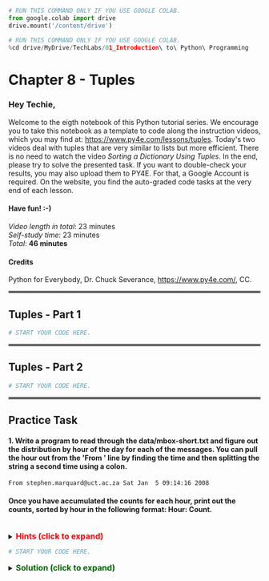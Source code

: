 ```python
# RUN THIS COMMAND ONLY IF YOU USE GOOGLE COLAB.
from google.colab import drive
drive.mount('/content/drive')
```


```python
# RUN THIS COMMAND ONLY IF YOU USE GOOGLE COLAB.
%cd drive/MyDrive/TechLabs/01_Introduction\ to\ Python\ Programming
```

# Chapter 8 - Tuples
### Hey Techie,   
Welcome to the eigth notebook of this Python tutorial series. We encourage you to take this notebook as a template to code along the instruction videos, which you may find at: https://www.py4e.com/lessons/tuples. Today's two videos deal with tuples that are very similar to lists but more efficient. There is no need to watch the video *Sorting a Dictionary Using Tuples*. In the end, please try to solve the presented task. If you want to double-check your results, you may also upload them to PY4E. For that, a Google Account is required. On the website, you find the auto-graded code tasks at the very end of each lesson.

#### Have fun! :-)   
*Video length in total*: 23 minutes   
*Self-study time*: 23 minutes   
*Total*: **46 minutes**   
#### Credits
Python for Everybody, Dr. Chuck Severance, https://www.py4e.com/, CC.
<hr style="border:2px solid gray"> </hr>   
   
## Tuples - Part 1


```python
# START YOUR CODE HERE.

```

<hr style="border:2px solid gray"> </hr>   
   
## Tuples - Part 2


```python
# START YOUR CODE HERE.

```

<hr style="border:2px solid gray"> </hr>  

## Practice Task   
#### 1. Write a program to read through the data/mbox-short.txt and figure out the distribution by hour of the day for each of the messages. You can pull the hour out from the 'From ' line by finding the time and then splitting the string a second time using a colon.
```From stephen.marquard@uct.ac.za Sat Jan  5 09:14:16 2008```
#### Once you have accumulated the counts for each hour, print out the counts, sorted by hour in the following format: Hour: Count.
<br /> 
<details>    
<summary>
    <font size="3" color="red"><b>Hints (click to expand)</b></font>
</summary>
<p>
    <ul>
        <li>Can you reuse code you have already written?</li>
        <li>Remind yourself of list indexing.</li>
        <li>Remind yourself of the get-method to access values in dictionaries.</li>
        <li>What does the items-method return if it is called on a dictionary?</li>
    </ul>
</p>
</details>


```python
# START YOUR CODE HERE.

```

<details>
<summary>
    <font size="3" color="darkgreen"><b>Solution (click to expand)</b></font>
</summary>
<p>
    <code>hour_counts = {}</code><br />
    <code>with open("data/mbox-short.txt", "r") as file:</code><br />
    <code>&nbsp;&nbsp;&nbsp;&nbsp;file = file.readlines()</code><br />
    <code>for line in file:</code><br />
    <code>&nbsp;&nbsp;&nbsp;&nbsp;if not line.startswith("From "):</code><br />
    <code>&nbsp;&nbsp;&nbsp;&nbsp;&nbsp;&nbsp;&nbsp;&nbsp;continue</code><br />
    <code>&nbsp;&nbsp;&nbsp;&nbsp;time = line.split()[5][:2]</code><br />
    <code>&nbsp;&nbsp;&nbsp;&nbsp;hour_counts[time] = hour_counts.get(time, 0) + 1</code><br />
    <code>for key, value in sorted(list(hour_counts.items())):</code><br />
    <code>&nbsp;&nbsp;&nbsp;&nbsp;print(key, value)</code><br />
</p>
</details> 
